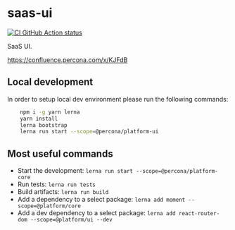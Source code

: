 # saas-ui

[![CI GitHub Action status](https://github.com/percona-platform/saas-ui/workflows/CI/badge.svg?branch=main)](https://github.com/percona-platform/saas-ui/actions?query=workflow%3ACI+branch%3Amain)

SaaS UI.

https://confluence.percona.com/x/KJFdB

## Local development

In order to setup local dev environment please run the following commands:

```bash
    npm i -g yarn lerna
    yarn install
    lerna bootstrap
    lerna run start --scope=@percona/platform-ui
```

## Most useful commands

- Start the development: `lerna run start --scope=@percona/platform-core`
- Run tests: `lerna run tests`
- Build artifacts: `lerna run build`
- Add a dependency to a select package: `lerna add moment --scope=@platform/core`
- Add a dev dependency to a select package: `lerna add react-router-dom --scope=@platform/ui --dev`
